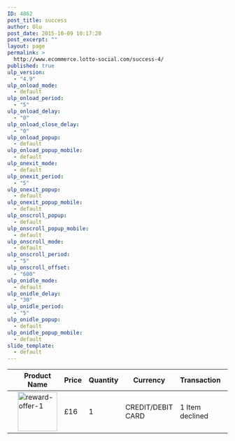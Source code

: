```yaml
---
ID: 4862
post_title: success
author: Olu
post_date: 2015-10-09 10:17:20
post_excerpt: ""
layout: page
permalink: >
  http://www.ecommerce.lotto-social.com/success-4/
published: true
ulp_version:
  - "4.9"
ulp_onload_mode:
  - default
ulp_onload_period:
  - "5"
ulp_onload_delay:
  - "0"
ulp_onload_close_delay:
  - "0"
ulp_onload_popup:
  - default
ulp_onload_popup_mobile:
  - default
ulp_onexit_mode:
  - default
ulp_onexit_period:
  - "5"
ulp_onexit_popup:
  - default
ulp_onexit_popup_mobile:
  - default
ulp_onscroll_popup:
  - default
ulp_onscroll_popup_mobile:
  - default
ulp_onscroll_mode:
  - default
ulp_onscroll_period:
  - "5"
ulp_onscroll_offset:
  - "600"
ulp_onidle_mode:
  - default
ulp_onidle_delay:
  - "30"
ulp_onidle_period:
  - "5"
ulp_onidle_popup:
  - default
ulp_onidle_popup_mobile:
  - default
slide_template:
  - default
---
```

<div class="woocommerce">
<table class="shop_table cart" cellspacing="0">
  <thead>
    <tr>
      <th class="product-remove"></th>
      <th class="product-name">Product Name</th>
      <th class="product-price">Price</th>
      <th class="product-quantity">Quantity</th>
      <th class="product-currency">Currency</th>
      <th class="product-transaction">Transaction</th>
      <th></th>
    </tr>
  </thead>
  <tbody>
    <tr class="cart_item">
      <td class="product-remove"><a href="" title="Remove this item"><span class="remove fa fa-times"></span></a></td>
      <td class="product-name"><div class="product-thumbnail"> <a href="http://www.ecommerce.lotto-social.com/product/burger/"><img width="90" height="90" src="http://www.ecommerce.lotto-social.com/wp-content/uploads/reward-offer-11-90x90.jpg" class="attachment-shop_thumbnail wp-post-image" alt="reward-offer-1"></a> </div></td>
      <td class="product-price">£16</td>
      <td class="product-quantity">1</td>
      <td class="product-currency">CREDIT/DEBIT CARD</td>
      <td class="product-subtotal">1 Item declined</td>
      <td class="product-subtotal">WHat this means</td>
    </tr>
  </tbody>
</table>
</div>
